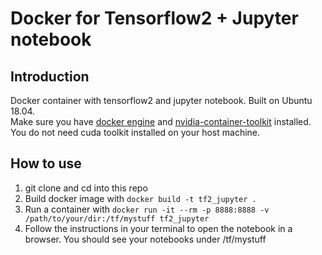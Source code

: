 # Docker for Tensorflow2 + Jupyter notebook

## Introduction
Docker container with tensorflow2 and jupyter notebook. Built on Ubuntu 18.04.  
Make sure you have [docker engine](https://docs.docker.com/engine/install/ubuntu/) and [nvidia-container-toolkit](https://github.com/NVIDIA/nvidia-docker) installed. You do not need cuda toolkit installed on your host machine.

## How to use
1. git clone and cd into this repo
2. Build docker image with `docker build -t tf2_jupyter .`
3. Run a container with `docker run -it --rm -p 8888:8888 -v /path/to/your/dir:/tf/mystuff tf2_jupyter`
4. Follow the instructions in your terminal to open the notebook in a browser. You should see your notebooks under /tf/mystuff